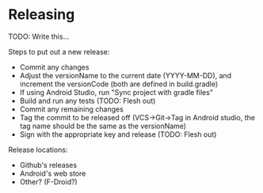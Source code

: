 # Releasing

TODO: Write this...

Steps to put out a new release:

- Commit any changes
- Adjust the versionName to the current date (YYYY-MM-DD), and increment the
  versionCode (both are defined in build.gradle)
- If using Android Studio, run "Sync project with gradle files"
- Build and run any tests (TODO: Flesh out)
- Commit any remaining changes
- Tag the commit to be released off (VCS->Git->Tag in Android studio, the tag
  name should be the same as the versionName)
- Sign with the appropriate key and release (TODO: Flesh out)

Release locations:

- Github's releases
- Android's web store
- Other? (F-Droid?)
